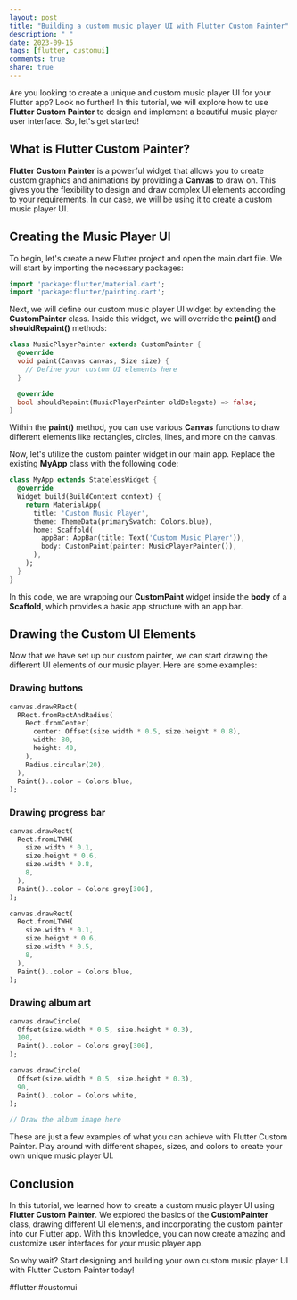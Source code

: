 ```yaml
---
layout: post
title: "Building a custom music player UI with Flutter Custom Painter"
description: " "
date: 2023-09-15
tags: [flutter, customui]
comments: true
share: true
---
```


Are you looking to create a unique and custom music player UI for your Flutter app? Look no further! In this tutorial, we will explore how to use **Flutter Custom Painter** to design and implement a beautiful music player user interface. So, let's get started!

## What is Flutter Custom Painter?

**Flutter Custom Painter** is a powerful widget that allows you to create custom graphics and animations by providing a **Canvas** to draw on. This gives you the flexibility to design and draw complex UI elements according to your requirements. In our case, we will be using it to create a custom music player UI.

## Creating the Music Player UI

To begin, let's create a new Flutter project and open the main.dart file. We will start by importing the necessary packages:

```dart
import 'package:flutter/material.dart';
import 'package:flutter/painting.dart';
```

Next, we will define our custom music player UI widget by extending the **CustomPainter** class. Inside this widget, we will override the **paint()** and **shouldRepaint()** methods:

```dart
class MusicPlayerPainter extends CustomPainter {
  @override
  void paint(Canvas canvas, Size size) {
    // Define your custom UI elements here
  }

  @override
  bool shouldRepaint(MusicPlayerPainter oldDelegate) => false;
}
```

Within the **paint()** method, you can use various **Canvas** functions to draw different elements like rectangles, circles, lines, and more on the canvas.

Now, let's utilize the custom painter widget in our main app. Replace the existing **MyApp** class with the following code:

```dart
class MyApp extends StatelessWidget {
  @override
  Widget build(BuildContext context) {
    return MaterialApp(
      title: 'Custom Music Player',
      theme: ThemeData(primarySwatch: Colors.blue),
      home: Scaffold(
        appBar: AppBar(title: Text('Custom Music Player')),
        body: CustomPaint(painter: MusicPlayerPainter()),
      ),
    );
  }
}
```

In this code, we are wrapping our **CustomPaint** widget inside the **body** of a **Scaffold**, which provides a basic app structure with an app bar.

## Drawing the Custom UI Elements

Now that we have set up our custom painter, we can start drawing the different UI elements of our music player. Here are some examples:

### Drawing buttons

```dart
canvas.drawRRect(
  RRect.fromRectAndRadius(
    Rect.fromCenter(
      center: Offset(size.width * 0.5, size.height * 0.8),
      width: 80,
      height: 40,
    ),
    Radius.circular(20),
  ),
  Paint()..color = Colors.blue,
);
```

### Drawing progress bar

```dart
canvas.drawRect(
  Rect.fromLTWH(
    size.width * 0.1,
    size.height * 0.6,
    size.width * 0.8,
    8,
  ),
  Paint()..color = Colors.grey[300],
);

canvas.drawRect(
  Rect.fromLTWH(
    size.width * 0.1,
    size.height * 0.6,
    size.width * 0.5,
    8,
  ),
  Paint()..color = Colors.blue,
);
```

### Drawing album art

```dart
canvas.drawCircle(
  Offset(size.width * 0.5, size.height * 0.3),
  100,
  Paint()..color = Colors.grey[300],
);

canvas.drawCircle(
  Offset(size.width * 0.5, size.height * 0.3),
  90,
  Paint()..color = Colors.white,
);

// Draw the album image here
```

These are just a few examples of what you can achieve with Flutter Custom Painter. Play around with different shapes, sizes, and colors to create your own unique music player UI.

## Conclusion

In this tutorial, we learned how to create a custom music player UI using **Flutter Custom Painter**. We explored the basics of the **CustomPainter** class, drawing different UI elements, and incorporating the custom painter into our Flutter app. With this knowledge, you can now create amazing and customize user interfaces for your music player app.

So why wait? Start designing and building your own custom music player UI with Flutter Custom Painter today! 

#flutter #customui